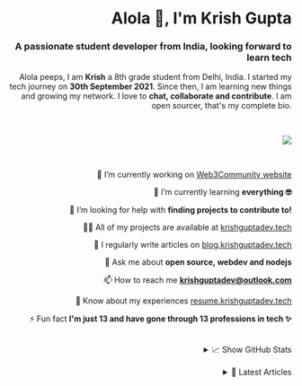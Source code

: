 <div align="right">

# Alola 👋, I'm Krish Gupta
### A passionate student developer from India, looking forward to learn tech

<p>

Alola peeps, I am **Krish** a 8th grade student from Delhi, India. I started my tech journey on **30th September 2021**. Since then, I am learning new things and growing my network. I love to **chat, collaborate and contribute**. I am open sourcer, that's my complete bio.

</p> <br />

![](https://github-profile-trophy.vercel.app/?username=krishguptadev&row=1&theme=onedark&margin-w=15&margin-h=15&no-frame=true)

<br />
  
<p>
  
🔭 I’m currently working on [Web3Community website](https://github.com/web3community/web3community.github.io)

🌱 I’m currently learning **everything 🤓**

🤝 I’m looking for help with **finding projects to contribute to!**

👨‍💻 All of my projects are available at [krishguptadev.tech](https://krishguptadev.tech)

📝 I regularly write articles on [blog.krishguptadev.tech](https://blog.krishguptadev.tech)

💬 Ask me about **open source, webdev and nodejs**

📫 How to reach me **krishguptadev@outlook.com**

📄 Know about my experiences [resume.krishguptadev.tech](resume.krishguptadev.tech)

⚡ Fun fact **I'm just 13 and have gone through 13 professions in tech ✨**

</p> <br />

<details>
  <summary>📈 Show GitHub Stats <br /></summary>
  <br />
  <img width="350" align="center" src="https://github-readme-stats.vercel.app/api?username=krishguptadev&show_icons=true&theme=onedark&locale=en&count_private=true&show_icons=true&hide_border=true">

  <img width="350" align="right" src="https://github-readme-streak-stats.herokuapp.com/demo/preview.php?user=krishguptadev&theme=onedark&hide_border=true&date_format=M%20j%5B%2C%20Y%5D">
</details>
  
<br />
  
<details>
  <summary>📕 Latest Articles <br /></summary>
  <!-- BLOG-POST-LIST:START -->[Open Source, my experience till now. randomEmoji](https://blog.krishguptadev.tech/open-source-my-experience-till-now)<br />[Appwrite: All you need to know randomEmoji](https://blog.krishguptadev.tech/appwrite-all-you-need-to-know)<br /><!-- BLOG-POST-LIST:END -->
</details>
</div>
